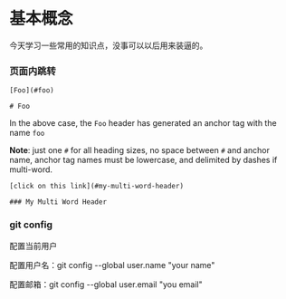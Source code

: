 # 基本概念

今天学习一些常用的知识点，没事可以以后用来装逼的。


### 页面内跳转

```
[Foo](#foo) 

# Foo
```

In the above case, the `Foo` header has generated an anchor tag with the name `foo`

**Note**: just one `#` for all heading sizes, no space between `#` and anchor name, anchor tag names must be lowercase, and delimited by dashes if multi-word.

```
[click on this link](#my-multi-word-header) 

### My Multi Word Header
```


### git config

配置当前用户

配置用户名：git config --global user.name "your name"

配置邮箱：git config --global user.email "you email"

